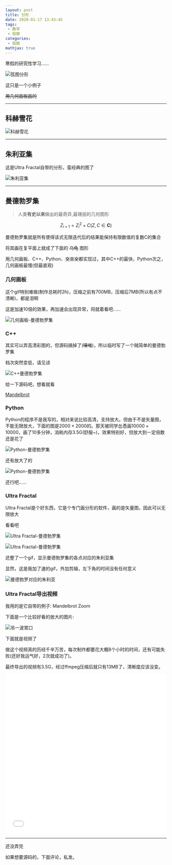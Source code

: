 ```yaml
---
layout: post
title: 分形
date: 2020-01-17 13:43:45
tags:
 - 数学
 - 捣鼓
categories:
 - 捣鼓
mathjax: true
---
```


寒假的研究性学习……

![弦图分形](https://s2.ax1x.com/2020/01/18/1SqsPK.gif)

<!-- more -->

这只是一个小例子

~~用几何画板画的~~

---
## 科赫雪花

![科赫雪花](https://s2.ax1x.com/2020/01/18/1Sq1U0.png)

---
## 朱利亚集

这是Ultra Fractal自带的分形，蛮经典的图了

![朱利亚集](https://s2.ax1x.com/2020/01/18/1SqGCT.png)

---
## 曼德勃罗集

> 人类**有史以来**做出的最奇异,最瑰丽的几何图形

$$Z_{i + 1} = Z_{i}^2 + C(Z,C\in\mathbf{C})$$

曼德勃罗集就是所有使得该式无限迭代后的结果能保持有限数值的复数C的集合

将其画在复平面上就成了下面的 ~~乌龟~~ 图形

用几何画板、C++、Python、~~文言文~~都实现过，其中C++的最快，Python次之，几何画板最慢(但最直观)

### 几何画板

这个gif特别难做(制作总耗时2h)，压缩之前有700MB，压缩后7MB(所以有点不清晰)，都是泪啊

这是加速10倍的效果，再加速会出现异常，将就着看吧……

![几何画板-曼德勃罗集](https://s2.ax1x.com/2020/01/18/1Sqcxe.gif)

### C++

其实可以弄高清彩图的，但源码搞掉了(~~噗嗤~~)，所以临时写了一个贼简单的曼德勃罗集

档次突然变低，请见谅

![C++曼德勃罗集](https://s2.ax1x.com/2020/01/18/1Sbx3D.png)

给一下源码吧，想看就看

<a href="/file/Program/Mandelbrot.html" class="LinkCard">Mandelbrot</a>

### Python

Python的程序不是我写的，相对来说比较高清，支持放大。但由于不是矢量图，不能无限放大，下面的图是$2000\times2000$的。那天被同学怂恿画$10000\times10000$，画了10多分钟，消耗内存3.5G(舒服~)，效果特别好，但放大到一定倍数还是花了

![Python-曼德勃罗集](https://s2.ax1x.com/2020/01/18/1Sbzge.png)

还有放大了的

![Python-曼德勃罗集](https://s2.ax1x.com/2020/01/18/1SqSjH.png)

还行吧……

### Ultra Fractal

Ultra Fractal是个好东西，它是个专门画分形的软件，画的是矢量图，因此可以无限放大

看看吧

![Ultra Fractal-曼德勃罗集](https://s2.ax1x.com/2020/01/18/1SqCDA.png)

![Ultra Fractal-曼德勃罗集](https://s2.ax1x.com/2020/01/18/1Sq9ud.png)

还整了一个gif，显示曼德勃罗集的各点对应的朱利亚集

显然，这是我加了速的gif，外加剪辑，左下角的时间没有任何意义

![曼德勃罗对应的朱利亚](https://img.vim-cn.com/74/005f241273f204411072a16eaf3c0610bd904b.gif)

### Ultra Fractal导出视频

我用的是它自带的例子: Mandelbrot Zoom

下面是一个比较好看的放大的图片:

![吊一波胃口](https://s2.ax1x.com/2020/02/02/1JWd41.png)

下面就是视频了

做这个视频真的历经千辛万苦，每次制作都要花大概8个小时的时间，还有可能失败(还好我运气好，2次就成功了)。

最终导出的视频有3.5G，经过ffmpeg压缩后就只有13MB了，清晰度应该没变。

<iframe height=498 width=100% src="/img/fractal - vid1.mp4" frameborder=0 allowfullscreen></iframe>

---
还没弄完

如果想要源码的，下面评论，私发。